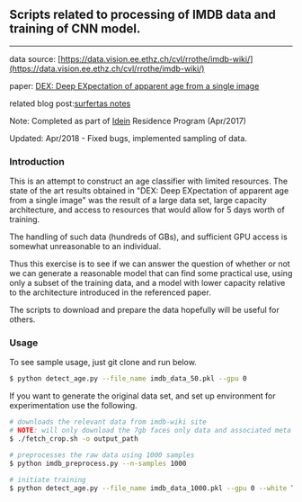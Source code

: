 ## Scripts related to processing of IMDB data and training of CNN model.
---


data source:
[https://data.vision.ee.ethz.ch/cvl/rrothe/imdb-wiki/](https://data.vision.ee.ethz.ch/cvl/rrothe/imdb-wiki/)

paper: [DEX: Deep EXpectation of apparent age from a single
image](https://www.vision.ee.ethz.ch/en/publications/papers/proceedings/eth_biwi_01229.pdf)

related blog post:[surfertas notes](http://surfertas.github.io/deeplearning/2017/04/18/imdbwiki.html)

Note: Completed as part of [Idein](https://idein.jp/) Residence Program (Apr/2017)

Updated:
Apr/2018 - Fixed bugs, implemented sampling of data.

### Introduction

This is an attempt to construct an age classifier with limited resources. The
state of the art results obtained in "DEX: Deep EXpectation of apparent age from
a single image" was the result of a large data set, large capacity architecture,
and access to resources that would allow for 5 days worth of training.

The handling of such data (hundreds of GBs), and sufficient GPU access is
somewhat unreasonable to an individual. 

Thus this exercise is to see if we can answer the question of whether or not we
can generate a reasonable model that can find some practical use, using only a
subset of the training data, and a model with lower capacity relative to the
architecture introduced in the referenced paper.

The scripts to download and prepare the data hopefully will be useful for
others.

### Usage
To see sample usage, just git clone and run below.
```bash
$ python detect_age.py --file_name imdb_data_50.pkl --gpu 0
```

If you want to generate the original data set, and set up environment for
experimentation use the following.
```bash
# downloads the relevant data from imdb-wiki site
# NOTE: will only download the 7gb faces only data and associated meta file
$ ./fetch_crop.sh -o output_path

# preprocesses the raw data using 1000 samples
$ python imdb_preprocess.py --n-samples 1000

# initiate training
$ python detect_age.py --file_name imdb_data_1000.pkl --gpu 0 --white True
```
